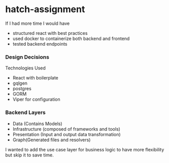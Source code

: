 # hatch-assignment

If I had more time I would have

- structured react with best practices
- used docker to containerize both backend and frontend
- tested backend endpoints

### Design Decisions

Technologies Used

- React with boilerplate
- gqlgen
- postgres
- GORM
- Viper for configuration

### Backend Layers
 - Data (Contains Models)
 - Infrastructure (composed of frameworks and tools)
 - Presentation (Input and output data transformation)
 - Graph(Generated files and resolvers)

I wanted to add the use case layer for business logic to have more flexibility but skip it to save time.